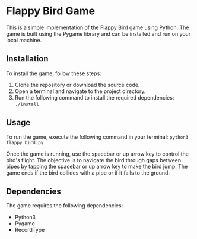 # Flappy Bird Game

This is a simple implementation of the Flappy Bird game using Python. The game is built using the Pygame library and can be installed and run on your local machine.

## Installation

To install the game, follow these steps:
1. Clone the repository or download the source code.
2. Open a terminal and navigate to the project directory.
3. Run the following command to install the required dependencies:
   `./install`

## Usage

To run the game, execute the following command in your terminal:
`python3 flappy_bird.py`

Once the game is running, use the spacebar or up arrow key to control the bird's flight. The objective is to navigate the bird through gaps between pipes by tapping the spacebar or up arrow key to make the bird jump. The game ends if the bird collides with a pipe or if it falls to the ground.

## Dependencies

The game requires the following dependencies:
- Python3
- Pygame
- RecordType
